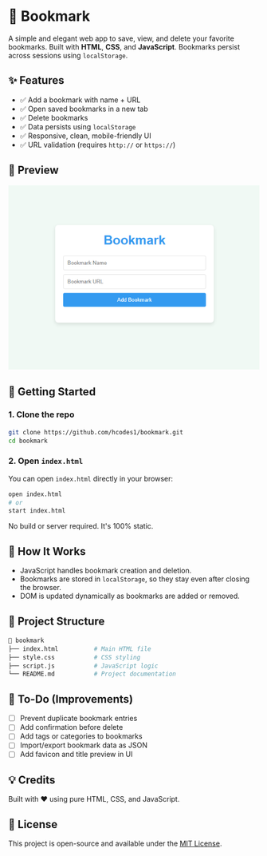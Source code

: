# 📑 Bookmark

A simple and elegant web app to save, view, and delete your favorite bookmarks. Built with **HTML**, **CSS**, and **JavaScript**. Bookmarks persist across sessions using `localStorage`.

## ✨ Features

- ✅ Add a bookmark with name + URL
- ✅ Open saved bookmarks in a new tab
- ✅ Delete bookmarks
- ✅ Data persists using `localStorage`
- ✅ Responsive, clean, mobile-friendly UI
- ✅ URL validation (requires `http://` or `https://`)

## 📸 Preview

![Bookmark App Screenshot](img/preview.PNG) <!-- replace with actual screenshot if available -->

## 🚀 Getting Started

### 1. Clone the repo

```bash
git clone https://github.com/hcodes1/bookmark.git
cd bookmark
````

### 2. Open `index.html`

You can open `index.html` directly in your browser:

```bash
open index.html
# or
start index.html
```

No build or server required. It's 100% static.

## 🧠 How It Works

* JavaScript handles bookmark creation and deletion.
* Bookmarks are stored in `localStorage`, so they stay even after closing the browser.
* DOM is updated dynamically as bookmarks are added or removed.

## 📁 Project Structure

```bash
📂 bookmark
├── index.html          # Main HTML file
├── style.css           # CSS styling
├── script.js           # JavaScript logic
└── README.md           # Project documentation
```

## 📌 To-Do (Improvements)

* [ ] Prevent duplicate bookmark entries
* [ ] Add confirmation before delete
* [ ] Add tags or categories to bookmarks
* [ ] Import/export bookmark data as JSON
* [ ] Add favicon and title preview in UI

## 💡 Credits

Built with ❤️ using pure HTML, CSS, and JavaScript.

## 📜 License

This project is open-source and available under the [MIT License](LICENSE).
